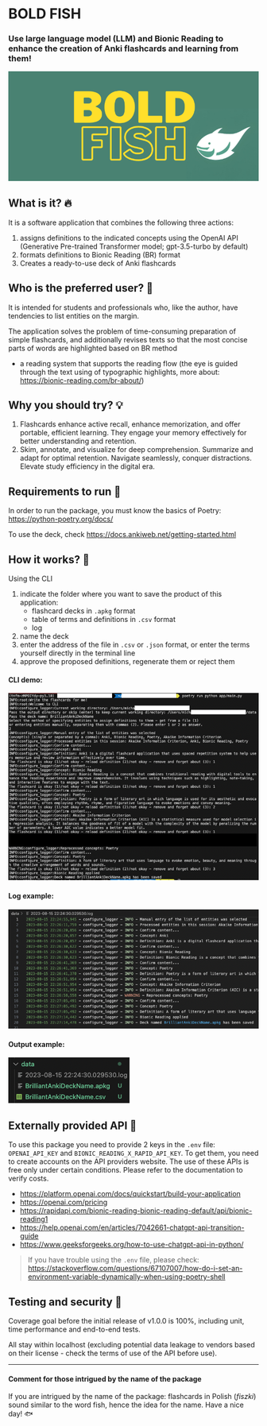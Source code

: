 # BOLD FISH

### Use large language model (LLM) and Bionic Reading to enhance the creation of Anki flashcards and learning from them!

![BOLD FISH](images/BOLD.png)

## What is it? :fire:

It is a software application that combines the following three actions:

1. assigns definitions to the indicated concepts using the OpenAI API (Generative Pre-trained Transformer model; gpt-3.5-turbo by default)
2. formats definitions to Bionic Reading (BR) format
3. Creates a ready-to-use deck of Anki flashcards

## Who is the preferred user? :wave:

It is intended for students and professionals who, like the author, have tendencies to list entities on the margin.

The application solves the problem of time-consuming preparation of simple flashcards, and additionally
revises texts so that the most concise parts of words are highlighted based on BR method
- a reading system that supports the reading flow (the eye is guided through the text using of typographic highlights, more about: https://bionic-reading.com/br-about/)


## Why you should try? :bulb:

1. Flashcards enhance active recall, enhance memorization, and offer portable, efficient learning. They engage your memory effectively for better understanding and retention.
2. Skim, annotate, and visualize for deep comprehension. Summarize and adapt for optimal retention. Navigate seamlessly, conquer distractions. Elevate study efficiency in the digital era.


## Requirements to run :rocket:

In order to run the package, you must know the basics of Poetry:
https://python-poetry.org/docs/

To use the deck, check https://docs.ankiweb.net/getting-started.html


## How it works? :helicopter:

Using the CLI
1. indicate the folder where you want to save the product of this application:
    - flashcard decks in `.apkg` format
    - table of terms and definitions in `.csv` format
    - log
2. name the deck
3. enter the address of the file in `.csv` or `.json` format, or enter the terms yourself directly in the terminal line
4. approve the proposed definitions, regenerate them or reject them

#### CLI demo:
![CLI](images/CLIdemo.png)

#### Log example:
![log](images/logexample.png)

#### Output example:
![files](images/outputexample.png)


## Externally provided API :link:

To use this package you need to provide 2 keys in the `.env` file: `OPENAI_API_KEY` and `BIONIC_READING_X_RAPID_API_KEY`. To get them, you need to create accounts on the API providers website. The use of these APIs is free only under certain conditions. Please refer to the documentation to verify costs.

- https://platform.openai.com/docs/quickstart/build-your-application
- https://openai.com/pricing
- https://rapidapi.com/bionic-reading-bionic-reading-default/api/bionic-reading1
- https://help.openai.com/en/articles/7042661-chatgpt-api-transition-guide
- https://www.geeksforgeeks.org/how-to-use-chatgpt-api-in-python/

> If you have trouble using the ``.env`` file, please check: https://stackoverflow.com/questions/67107007/how-do-i-set-an-environment-variable-dynamically-when-using-poetry-shell


## Testing and security :police_car:

Coverage goal before the initial release of v1.0.0 is 100%, including unit, time performance and end-to-end tests.

All stay within localhost (excluding potential data leakage to vendors based on their license - check the terms of use of the API before use).

----

#### Comment for those intrigued by the name of the package

If you are intrigued by the name of the package: flashcards in Polish (*fiszki*) sound similar to the word fish, hence the idea for the name. Have a nice day! :fish: